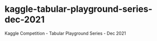 # kaggle-tabular-playground-series-dec-2021
Kaggle Competition - Tabular Playground Series - Dec 2021
